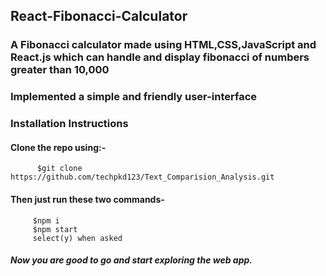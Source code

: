 ## React-Fibonacci-Calculator

### A Fibonacci calculator made using HTML,CSS,JavaScript and React.js which can handle and display fibonacci of numbers greater than 10,000
### Implemented a simple and friendly user-interface

### Installation Instructions

#### Clone the repo using:-
    
          $git clone https://github.com/techpkd123/Text_Comparision_Analysis.git

#### Then just run these two commands-
 
         $npm i
         $npm start
         select(y) when asked
      
##### Now you are good to go and start exploring the web app.  

